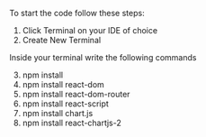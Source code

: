 To start the code follow these steps: 

1) Click Terminal on your IDE of choice
2) Create New Terminal

Inside your terminal write the following commands

3) npm install
4) npm install react-dom
5) npm install react-dom-router
6) npm install react-script
7) npm install chart.js
8) npm install react-chartjs-2